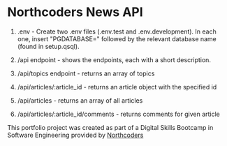 # Northcoders News API

1. .env - Create two .env files (.env.test and .env.development). In each one, insert "PGDATABASE=" followed by the relevant database name (found in setup.qsql).

2. /api endpoint - shows the endpoints, each with a short description.

3. /api/topics endpoint - returns an array of topics

4. /api/articles/:article_id - returns an article object with the specified id

5. /api/articles - returns an array of all articles

6. /api/articles/:article_id/comments - returns comments for given article

This portfolio project was created as part of a Digital Skills Bootcamp in Software Engineering provided by [Northcoders](https://northcoders.com/)
